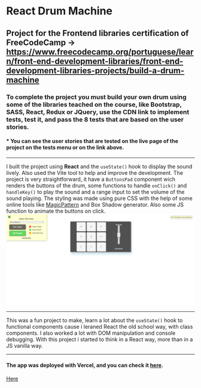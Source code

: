 # React Drum Machine
## Project for the Frontend libraries certification of FreeCodeCamp -> https://www.freecodecamp.org/portuguese/learn/front-end-development-libraries/front-end-development-libraries-projects/build-a-drum-machine
### To complete the project you must build your own drum using some of the libraries teached on the course, like Bootstrap, SASS, React, Redux or JQuery, use the CDN link to implement tests, test it, and pass the 8 tests that are based on the user stories.

#### * You can see the user stories that are tested on the live page of the project on the tests menu or on the link above.

---

I built the project using **React** and the `useState()` hook to display the sound lively. Also used the Vite tool to help and improve the development. The project is very straightforward, it have a `ButtonsPad` component wich renders the buttons of the drum, some functions to handle `onClick()` and `handleKey()` to play the sound and a range input to set the volume of the sound playing. The styling was made using pure CSS with the help of some online tools like [MagicPattern](https://www.magicpattern.design/tools/css-backgrounds) and Box Shadow generator. Also some JS function to animate the buttons on click.
![Screenshot](fcc_drum.png)

---
This was a fun project to make, learn a lot about the `useState()` hook to functional components cause i leraned React the old school way, with class components. I also worked a lot with DOM manipulation and console debugging. With this project i started to think in a React way, more than in a JS vanilla way.

---
#### The app was deployed with Vercel, and you can check it [here](https://drum-machine-ngky7x5sp-lucas-vieira-r.vercel.app).
<span><a href="https://drum-machine-ngky7x5sp-lucas-vieira-r.vercel.app" target="_blank">Here</a></span>
